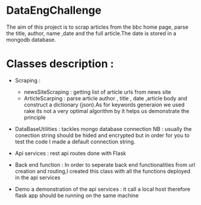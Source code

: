 # DataEngChallenge
The aim of this project is to scrap articles from the bbc home page, parse the title, author, name ,date and the full article.The date is stored in a mongodb database.


# Classes description : 
 * Scraping : 
    * newsSiteScraping : getting list of article urls from news site 
    * ArticleScarping : parse article author , title , date ,article body and construct a dictionary (json).As for keywords generaion we used rake its not a very optimal algorithm by it helps us demonstrate the principle
                        
 * DataBaseUtilities : tackles mongo database connection NB : usually the conection string should be hided and encrypted but in order for you to test the code I made a default connection string.
 * Api services : rest api routes done with Flask
 * Back end function : In order to seperate back end functionalities from url creation and routing,I created this class with all the functions deployed in the api services
 * Demo a demonstration of the api services : it call a local host therefore flask app should be running on the same machine 
